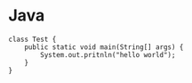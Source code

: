 # Java

```{.java}
class Test {
    public static void main(String[] args) {
        System.out.pritnln("hello world");
    }
}
```
